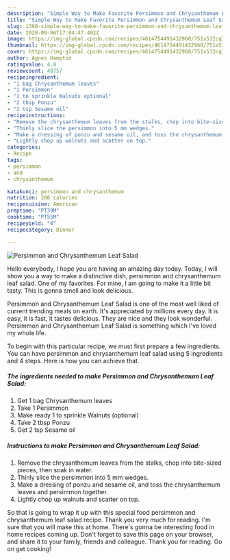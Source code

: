 ```yaml
---
description: "Simple Way to Make Favorite Persimmon and Chrysanthemum Leaf Salad"
title: "Simple Way to Make Favorite Persimmon and Chrysanthemum Leaf Salad"
slug: 1390-simple-way-to-make-favorite-persimmon-and-chrysanthemum-leaf-salad
date: 2020-09-06T17:04:47.402Z
image: https://img-global.cpcdn.com/recipes/4614754491432960/751x532cq70/persimmon-and-chrysanthemum-leaf-salad-recipe-main-photo.jpg
thumbnail: https://img-global.cpcdn.com/recipes/4614754491432960/751x532cq70/persimmon-and-chrysanthemum-leaf-salad-recipe-main-photo.jpg
cover: https://img-global.cpcdn.com/recipes/4614754491432960/751x532cq70/persimmon-and-chrysanthemum-leaf-salad-recipe-main-photo.jpg
author: Agnes Hampton
ratingvalue: 4.8
reviewcount: 49757
recipeingredient:
- "1 bag Chrysanthemum leaves"
- "1 Persimmon"
- "1 to sprinkle Walnuts optional"
- "2 tbsp Ponzu"
- "2 tsp Sesame oil"
recipeinstructions:
- "Remove the chrysanthemum leaves from the stalks, chop into bite-sized pieces, then soak in water."
- "Thinly slice the persimmon into 5 mm wedges."
- "Make a dressing of ponzu and sesame oil, and toss the chrysanthemum leaves and persimmon together."
- "Lightly chop up walnuts and scatter on top."
categories:
- Recipe
tags:
- persimmon
- and
- chrysanthemum

katakunci: persimmon and chrysanthemum 
nutrition: 208 calories
recipecuisine: American
preptime: "PT39M"
cooktime: "PT55M"
recipeyield: "4"
recipecategory: Dinner

---
```



![Persimmon and Chrysanthemum Leaf Salad](https://img-global.cpcdn.com/recipes/4614754491432960/751x532cq70/persimmon-and-chrysanthemum-leaf-salad-recipe-main-photo.jpg)

Hello everybody, I hope you are having an amazing day today. Today, I will show you a way to make a distinctive dish, persimmon and chrysanthemum leaf salad. One of my favorites. For mine, I am going to make it a little bit tasty. This is gonna smell and look delicious.



Persimmon and Chrysanthemum Leaf Salad is one of the most well liked of current trending meals on earth. It's appreciated by millions every day. It is easy, it is fast, it tastes delicious. They are nice and they look wonderful. Persimmon and Chrysanthemum Leaf Salad is something which I've loved my whole life.


To begin with this particular recipe, we must first prepare a few ingredients. You can have persimmon and chrysanthemum leaf salad using 5 ingredients and 4 steps. Here is how you can achieve that.

<!--inarticleads1-->

##### The ingredients needed to make Persimmon and Chrysanthemum Leaf Salad:

1. Get 1 bag Chrysanthemum leaves
1. Take 1 Persimmon
1. Make ready 1 to sprinkle Walnuts (optional)
1. Take 2 tbsp Ponzu
1. Get 2 tsp Sesame oil




<!--inarticleads2-->

##### Instructions to make Persimmon and Chrysanthemum Leaf Salad:

1. Remove the chrysanthemum leaves from the stalks, chop into bite-sized pieces, then soak in water.
1. Thinly slice the persimmon into 5 mm wedges.
1. Make a dressing of ponzu and sesame oil, and toss the chrysanthemum leaves and persimmon together.
1. Lightly chop up walnuts and scatter on top.




So that is going to wrap it up with this special food persimmon and chrysanthemum leaf salad recipe. Thank you very much for reading. I'm sure that you will make this at home. There's gonna be interesting food in home recipes coming up. Don't forget to save this page on your browser, and share it to your family, friends and colleague. Thank you for reading. Go on get cooking!
